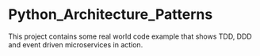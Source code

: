 # Python_Architecture_Patterns
This project contains some real world code example that shows TDD, DDD and event driven microservices in action.
